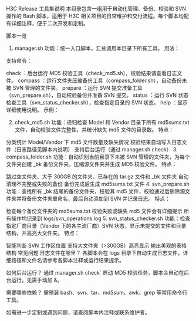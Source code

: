 H3C Release 工具集说明
本目录包含一组用于自动化管理、备份、校验和 SVN 操作的 Bash 脚本，适用于 H3C 相关项目的日常维护和交付流程。每个脚本均配有详细注释，便于二次开发和定制。

脚本一览
1. manager.sh
功能：统一入口脚本，汇总调用本目录下所有工具。
用法：

支持命令：

check ：后台运行 MD5 校验工具（check_md5.sh），校验结果请查看日志文件。
compass ：运行文件夹压缩备份工具（compass_folder.sh），自动备份未被 SVN 管理的文件夹。
prepare ：运行 SVN 提交准备工具（svn_prepare.sh），自动校验备份并准备 SVN 提交。
status ：运行 SVN 状态检查工具（svn_status_checker.sh），检查指定目录的 SVN 状态。
help ：显示详细使用说明。
示例：

2. check_md5.sh
功能：递归检查 Model 和 Vendor 目录下所有 md5sums.txt 文件，自动校验文件完整性，并统计缺失 md5 文件的目录数。
特点：

分类统计 Model/Vendor 下 md5 文件数量及缺失情况
校验结果自动写入日志文件（日志路径见脚本内说明）
支持后台运行（通过 manager.sh check）
3. compass_folder.sh
功能：自动识别当前目录下未被 SVN 管理的文件夹，为每个文件夹创建 _bk 备份文件夹，压缩源文件夹并生成 MD5 校验文件。
特点：

跳过空文件夹、大于 300GB 的文件夹、已存在的 tar.gz 文件和 _bk 文件夹
自动清理不完整或失败的备份
备份完成后生成 md5sums.txt 文件
4. svn_prepare.sh
功能：查找所有 _bk 结尾的备份文件夹，校验其 md5 文件，校验通过后删除源文件夹并将备份文件夹重命名，最后自动添加到 SVN 并记录日志。
特点：

检查每个备份文件夹的 md5sums.txt
校验失败或缺失 md5 文件会有详细提示
所有操作均记录到 logs/svn_operations.log
5. svn_status_checker.sh
功能：检查指定厂商目录（Vendor 下的各主流厂商）SVN 状态，显示未提交的文件和目录结构，并高亮大文件夹。
特点：

智能判断 SVN 工作区位置
支持大文件夹（>300GB）高亮显示
输出美观的表格结构
常见问题
日志文件在哪里？
各脚本会在 logs 目录下自动生成日志文件，详细路径和文件名请参考各脚本注释或运行结果提示。

如何后台运行？
通过 manager.sh check` 启动 MD5 校验任务，脚本会自动在后台运行，无需手动加 &。

需要哪些依赖？
需预装 bash、svn、tar、md5sum、awk、grep 等常用命令行工具。

如需进一步定制或遇到问题，请查阅脚本内注释或联系维护者。